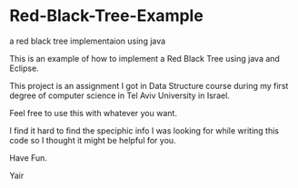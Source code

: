 Red-Black-Tree-Example
======================

a red black tree implementaion using java

This is an example of how to implement a Red Black Tree using java and Eclipse.

This project is an assignment I got in Data Structure course during my first degree of computer science
in Tel Aviv University in Israel.


Feel free to use this with whatever you want.

I find it hard to find the speciphic info I was looking for while writing this code so I thought it might be helpful
for you.


Have Fun.

Yair
